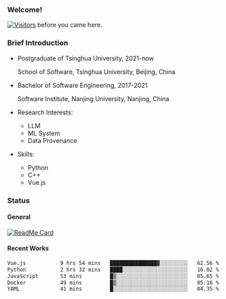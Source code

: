 ### Welcome!

[![Visitors](https://visitor-badge.laobi.icu/badge?page_id=HermitSun.HermitSun)]() before you came here.

### Brief Introduction

- Postgraduate of Tsinghua University, 2021-now
  
  School of Software, Tsinghua University, Beijing, China

- Bachelor of Software Engineering, 2017-2021
  
  Software Institute, Nanjing University, Nanjing, China

- Research Interests:
  - LLM
  - ML System
  - Data Provenance

- Skills:
  - Python
  - C++
  - Vue.js

### Status

#### General

[![ReadMe Card](https://github-readme-stats.hermitsun.vercel.app/api?username=HermitSun&count_private=true&show_icons=true)]()

#### Recent Works

<!--START_SECTION:waka-->

```txt
Vue.js           9 hrs 54 mins   ███████████████▓░░░░░░░░░   62.56 %
Python           2 hrs 32 mins   ████░░░░░░░░░░░░░░░░░░░░░   16.02 %
JavaScript       53 mins         █▒░░░░░░░░░░░░░░░░░░░░░░░   05.65 %
Docker           49 mins         █▒░░░░░░░░░░░░░░░░░░░░░░░   05.16 %
YAML             41 mins         █░░░░░░░░░░░░░░░░░░░░░░░░   04.35 %
```

<!--END_SECTION:waka-->
